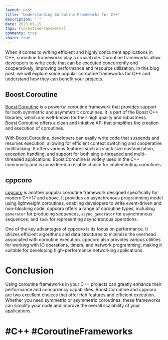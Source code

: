 ```yaml
---
layout: post
title: "Understanding Coroutine Frameworks for C++"
description: " "
date: 2023-09-15
tags: [CoroutineFrameworks]
comments: true
share: true
---
```


When it comes to writing efficient and highly concurrent applications in C++, coroutine frameworks play a crucial role. Coroutine frameworks allow developers to write code that can be executed concurrently and cooperatively, improving performance and resource utilization. In this blog post, we will explore some popular coroutine frameworks for C++ and understand how they can benefit your projects.

## Boost.Coroutine

[Boost.Coroutine](https://www.boost.org/doc/libs/1_77_0/libs/coroutine2/doc/html/index.html) is a powerful coroutine framework that provides support for both symmetric and asymmetric coroutines. It is part of the Boost C++ libraries, which are well-known for their high quality and robustness. Boost.Coroutine offers a clean and intuitive API that simplifies the creation and execution of coroutines.

With Boost.Coroutine, developers can easily write code that suspends and resumes execution, allowing for efficient context switching and cooperative multitasking. It offers various features such as stack size customization, exception handling, and support for both single-threaded and multi-threaded applications. Boost.Coroutine is widely used in the C++ community and is considered a reliable choice for implementing coroutines.

## cppcoro

[cppcoro](https://github.com/lewissbaker/cppcoro) is another popular coroutine framework designed specifically for modern C++17 and above. It provides an asynchronous programming model using lightweight coroutines, enabling developers to write event-driven and non-blocking code. cppcoro offers a range of coroutine types, including `generator` for producing sequences, `async_generator` for asynchronous sequences, and `task` for representing asynchronous operations.

One of the key advantages of cppcoro is its focus on performance. It utilizes efficient algorithms and data structures to minimize the overhead associated with coroutine execution. cppcoro also provides various utilities for working with IO operations, timers, and network programming, making it suitable for developing high-performance networking applications.

# Conclusion

Using coroutine frameworks in your C++ projects can greatly enhance their performance and concurrency capabilities. Boost.Coroutine and cppcoro are two excellent choices that offer rich features and efficient execution. Whether you need symmetric or asymmetric coroutines, these frameworks can simplify your code and improve the overall scalability of your applications.

# #C++ #CoroutineFrameworks